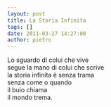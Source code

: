 ```yaml
---
layout: post
title: La Storia Infinita
tags: []
date: 2011-03-27 14:27:00
author: pietro
---
```

<div dir="ltr" style="text-align: left">Lo sguardo di colui che vive<br/>segue la mano di colui che scrive<br/>la storia infinita è senza trama<br/>senza come o quando<br/>il buio chiama<br/>il mondo trema.<br/>
